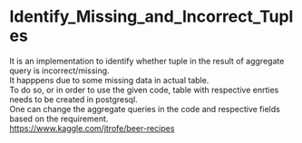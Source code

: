 # Identify_Missing_and_Incorrect_Tuples
It is an implementation to identify whether tuple in the result of aggregate query is incorrect/missing.</br> 
It happpens due to some missing data in actual table.</br>
To do so, or in order to use the given code, table with respective enrties needs to be created in postgresql.</br>
One can change the aggregate queries in the code and respective fields based on the requirement. </br>
https://www.kaggle.com/jtrofe/beer-recipes
